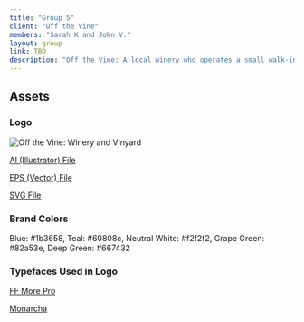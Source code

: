 ```yaml
---
title: "Group 5"
client: "Off the Vine"
members: "Sarah K and John V."
layout: group
link: TBD
description: "Off the Vine: A local winery who operates a small walk-in wine-bar."
---
```


## Assets

### Logo
<img src="/groups/assets/group5/off-the-vine.svg" alt="Off the Vine: Winery and Vinyard" />

<a href="/groups/assets/group5/Off-The-Vine-Final.ai">AI (Illustrator) File</a>

<a href="/groups/assets/group5/Off-The-Vine-Final.eps">EPS (Vector) File</a>

<a href="/groups/assets/group5/off-the-vine.svg">SVG File</a>

### Brand Colors

Blue: #1b3658, Teal: #60808c, Neutral White: #f2f2f2, Grape Green: #82a53e, Deep Green: #667432

### Typefaces Used in Logo

[FF More Pro](https://typekit.com/fonts/ff-more-web-pro)

[Monarcha](https://typekit.com/fonts/monarcha)